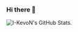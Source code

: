 ### Hi there 👋
![I-KevoN's GitHub Stats.](https://github-readme-stats.vercel.app/api?username=I-KevoN&&show_icons=true&title_color=ffffff&icon_color=2A75CF&text_color=daf7dc&bg_color=191919)
<!--
**I-KevoN/I-KevoN** is a ✨ _special_ ✨ repository because its `README.md` (this file) appears on your GitHub profile.

Here are some ideas to get you started:

- 🔭 I’m currently working on ...
- 🌱 I’m currently learning ...
- 👯 I’m looking to collaborate on ...
- 🤔 I’m looking for help with ...
- 💬 Ask me about ...
- 📫 How to reach me: ...
- 😄 Pronouns: ...
- ⚡ Fun fact: ...
-->

